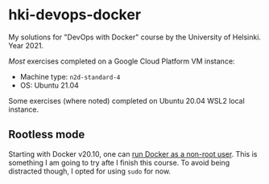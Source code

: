 # hki-devops-docker
My solutions for "DevOps with Docker" course by the University of Helsinki. Year 2021.

_Most_ exercises completed on a Google Cloud Platform VM instance:

* Machine type: `n2d-standard-4`
* OS: Ubuntu 21.04

Some exercises (where noted) completed on Ubuntu 20.04 WSL2 local instance.

## Rootless mode

Starting with Docker v20.10, one can [run Docker as a non-root user][rootless]. This is something I am going to try afte I finish this course. To avoid being distracted though, I opted for using `sudo` for now.

[rootless]: https://docs.docker.com/engine/security/rootless/
